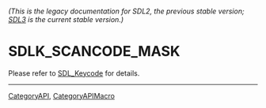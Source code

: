 ###### (This is the legacy documentation for SDL2, the previous stable version; [SDL3](https://wiki.libsdl.org/SDL3/) is the current stable version.)
# SDLK_SCANCODE_MASK

Please refer to [SDL_Keycode](SDL_Keycode) for details.

----
[CategoryAPI](CategoryAPI), [CategoryAPIMacro](CategoryAPIMacro)


